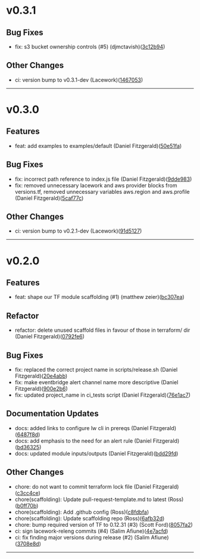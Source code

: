 # v0.3.1

## Bug Fixes
* fix: s3 bucket ownership controls (#5) (djmctavish)([3c12b94](https://github.com/lacework/terraform-aws-alerts-to-s3/commit/3c12b94099ff3e65dae8e3c375b2c1a01e4ed6c5))
## Other Changes
* ci: version bump to v0.3.1-dev (Lacework)([1467053](https://github.com/lacework/terraform-aws-alerts-to-s3/commit/14670536d0f47fd1c2c106c113d2453f178eb9f5))
---
# v0.3.0

## Features
* feat: add examples to examples/default (Daniel Fitzgerald)([50e51fa](https://github.com/lacework/terraform-aws-alerts-to-s3/commit/50e51fa10320e66657774e301dbd1062a1d61d04))
## Bug Fixes
* fix: incorrect path reference to index.js file (Daniel Fitzgerald)([9dde983](https://github.com/lacework/terraform-aws-alerts-to-s3/commit/9dde98397e82f0d2af142d9e0bcf0f2f9f5f6889))
* fix: removed unnecessary lacework and aws provider blocks from versions.tf, removed unnecessary variables aws.region and aws.profile (Daniel Fitzgerald)([5caf77c](https://github.com/lacework/terraform-aws-alerts-to-s3/commit/5caf77c98e939a9da8199bc071b76686691940b9))
## Other Changes
* ci: version bump to v0.2.1-dev (Lacework)([91d5127](https://github.com/lacework/terraform-aws-alerts-to-s3/commit/91d512723a28e7c4e89c4cd566806794babdf810))
---
# v0.2.0

## Features
* feat: shape our TF module scaffolding (#1) (matthew zeier)([bc307ea](https://github.com/lacework/terraform-aws-alerts-to-s3/commit/bc307ea95adc23e45eb076d2d65d8f4f3c0fc840))
## Refactor
* refactor: delete unused scaffold files in favour of those in terraform/ dir (Daniel Fitzgerald)([0792fe6](https://github.com/lacework/terraform-aws-alerts-to-s3/commit/0792fe6ab776f91f6631e6f996e7e4a245abf70b))
## Bug Fixes
* fix: replaced the correct project name in scripts/release.sh (Daniel Fitzgerald)([20e4abb](https://github.com/lacework/terraform-aws-alerts-to-s3/commit/20e4abb47d861ad53480e8869a310f588e82a4f7))
* fix: make eventbridge alert channel name more descriptive (Daniel Fitzgerald)([900e2b6](https://github.com/lacework/terraform-aws-alerts-to-s3/commit/900e2b6bbab830f0db7f88de2c66b7f7c48c6ed5))
* fix: updated project_name in ci_tests script (Daniel Fitzgerald)([76e1ac7](https://github.com/lacework/terraform-aws-alerts-to-s3/commit/76e1ac77d8d6c2edc2bdb192e186bb2dae68777c))
## Documentation Updates
* docs: added links to configure lw cli in prereqs (Daniel Fitzgerald)([6487f8d](https://github.com/lacework/terraform-aws-alerts-to-s3/commit/6487f8d426cee196fa5b6f42c5d6aee5fb624471))
* docs: add emphasis to the need for an alert rule (Daniel Fitzgerald)([bd36325](https://github.com/lacework/terraform-aws-alerts-to-s3/commit/bd363253bf99090ec50229e508b658d745be8bfa))
* docs: updated module inputs/outputs (Daniel Fitzgerald)([bdd29fd](https://github.com/lacework/terraform-aws-alerts-to-s3/commit/bdd29fd6793200d3bba6c5db42c4bec4ab03be2d))
## Other Changes
* chore: do not want to commit terraform lock file (Daniel Fitzgerald)([c3cc4ce](https://github.com/lacework/terraform-aws-alerts-to-s3/commit/c3cc4ced2348b9503d6a236169c72d5d0f5e0f27))
* chore(scaffolding): Update pull-request-template.md to latest (Ross)([b0ff70b](https://github.com/lacework/terraform-aws-alerts-to-s3/commit/b0ff70b5b5a60ff01ff1a268bbd3b876d3087f65))
* chore(scaffolding): Add .github config (Ross)([c8fdbfa](https://github.com/lacework/terraform-aws-alerts-to-s3/commit/c8fdbfa9199ad0778dc1b1b3c94d72d775196117))
* chore(scaffolding): Update scaffolding repo (Ross)([6afb32d](https://github.com/lacework/terraform-aws-alerts-to-s3/commit/6afb32d87dfa1bdd3622e36ec706c9b1cf40c568))
* chore: bump required version of TF to 0.12.31 (#3) (Scott Ford)([8057fa2](https://github.com/lacework/terraform-aws-alerts-to-s3/commit/8057fa22c45ff3761aeda581a8ccd927d67a6b11))
* ci: sign lacework-releng commits (#4) (Salim Afiune)([4e7acfd](https://github.com/lacework/terraform-aws-alerts-to-s3/commit/4e7acfdf05242de9da8e7144cb6c292a68eaa1e1))
* ci: fix finding major versions during release (#2) (Salim Afiune)([3708e8d](https://github.com/lacework/terraform-aws-alerts-to-s3/commit/3708e8dde60977c7566a1e0528266912067919f6))
---
